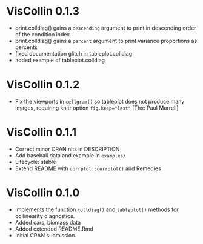 # VisCollin 0.1.3

* print.colldiag() gains a `descending` argument to print in descending order of the condition index
* print.colldiag() gains a `percent` argument to print variance proportions as percents
* fixed documentation glitch in tableplot.colldiag
* added example of tableplot.colldiag

# VisCollin 0.1.2

* Fix the viewports in `cellgram()` so tableplot does not produce many images, requiring knitr option `fig.keep="last"` [Thx: Paul Murrell]

# VisCollin 0.1.1

* Correct minor CRAN nits in DESCRIPTION
* Add baseball data and example in `examples/`
* Lifecycle: stable
* Extend README with `corrplot::corrplot()` and Remedies

# VisCollin 0.1.0

* Implements the function `colldiag()` and `tableplot()` methods for collinearity diagnostics.
* Added cars, biomass data
* Added extended README.Rmd
* Initial CRAN submission. 

